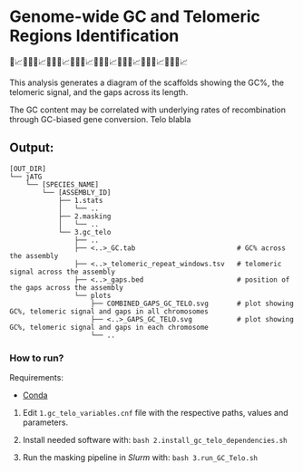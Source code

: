 # Genome-wide GC and Telomeric Regions Identification
🧬📈🧬🔚🧬📈🧬🔚🧬📈🧬🔚🧬📈🧬🔚🧬📈🧬🔚🧬📈🧬🔚🧬📈🧬🔚🧬📈

This analysis generates a diagram of the scaffolds showing the GC%, the telomeric signal, and the gaps across its length. 

The GC content may be correlated with underlying rates of recombination through GC-biased gene conversion.
Telo blabla

## Output:
```
[OUT_DIR]
└── jATG
    └── [SPECIES_NAME]
        └── [ASSEMBLY_ID]
            ├── 1.stats
            │   └── ..
            ├── 2.masking
            │   └── ..
            └── 3.gc_telo
                ├── ..
                ├── <..>_GC.tab                         # GC% across the assembly
                ├── <..>_telomeric_repeat_windows.tsv   # telomeric signal across the assembly
                ├── <..>_gaps.bed                       # position of the gaps across the assembly
                └── plots
                    ├── COMBINED_GAPS_GC_TELO.svg       # plot showing GC%, telomeric signal and gaps in all chromosomes
                    ├── <..>_GAPS_GC_TELO.svg           # plot showing GC%, telomeric signal and gaps in each chromosome
                    └── ..
```

### How to run?

Requirements:
* [Conda](https://docs.conda.io)


1) Edit `1.gc_telo_variables.cnf` file with the respective paths, values and parameters.

2) Install needed software with: `bash 2.install_gc_telo_dependencies.sh`

3) Run the masking pipeline in _Slurm_ with: `bash 3.run_GC_Telo.sh`

